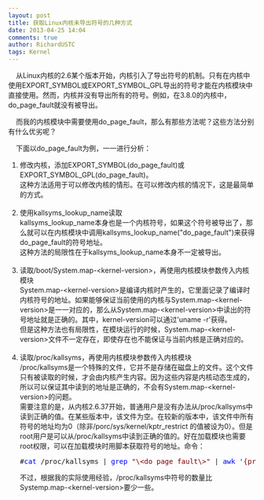 ```yaml
---
layout: post
title: 获取Linux内核未导出符号的几种方式
date: 2013-04-25 14:04
comments: true
author: RichardUSTC
tags: Kernel
---
```

<p>&nbsp; &nbsp; 从Linux内核的2.6某个版本开始，内核引入了导出符号的机制。只有在内核中使用EXPORT_SYMBOL或EXPORT_SYMBOL_GPL导出的符号才能在内核模块中直接使用。然而，内核并没有导出所有的符号。例如，在3.8.0的内核中，do_page_fault就没有被导出。</p>
<p>&nbsp; &nbsp; 而我的内核模块中需要使用do_page_fault，那么有那些方法呢？这些方法分别有什么优劣呢？</p>
<p>&nbsp; &nbsp; 下面以do_page_fault为例，一一进行分析：</p>
<ol>
<li>修改内核，添加EXPORT_SYMBOL(do_page_fault)或EXPORT_SYMBOL_GPL(do_page_fault)。<br />这种方法适用于可以修改内核的情形。在可以修改内核的情况下，这是最简单的方式。<br /><br /></li>
<li>使用kallsyms_lookup_name读取<br />kallsyms_lookup_name本身也是一个内核符号，如果这个符号被导出了，那么就可以在内核模块中调用kallsyms_lookup_name("do_page_fault")来获得do_page_fault的符号地址。<br />这种方法的局限性在于kallsyms_lookup_name本身不一定被导出。<br /><br /></li>
<li>读取/boot/System.map-&lt;kernel-version&gt;，再使用内核模块参数传入内核模块<br />System.map-&lt;kernel-version&gt;是编译内核时产生的，它里面记录了编译时内核符号的地址。如果能够保证当前使用的内核与System.map-&lt;kernel-version&gt;是一一对应的，那么从System.map-&lt;kernel-version&gt;中读出的符号地址就是正确的。其中，kernel-version可以通过'uname -r'获得。<br />但是这种方法也有局限性，在模块运行的时候，System.map-&lt;kernel-version&gt;文件不一定存在，即使存在也不能保证与当前内核是正确对应的。<br /><br /></li>
<li>读取/proc/kallsyms，再使用内核模块参数传入内核模块<br />/proc/kallsyms是一个特殊的文件，它并不是存储在磁盘上的文件。这个文件只有被读取的时候，才会由内核产生内容。因为这些内容是内核动态生成的，所以可以保证其中读到的地址是正确的，不会有System.map-&lt;kernel-version&gt;的问题。<br />需要注意的是，从内核2.6.37开始，普通用户是没有办法从/proc/kallsyms中读到正确的值。在某些版本中，该文件为空。在较新的版本中，该文件中所有符号的地址均为0（除非/porc/sys/kernel/kptr_restrict 的值被设为0）。但是root用户是可以从/proc/kallsyms中读到正确的值的。好在加载模块也需要root权限，可以在加载模块时用脚本获取符号的地址。命令：<br />
<div class="cnblogs_code">
<pre>#<span style="color: #0000ff;">cat</span> /proc/kallsyms | <span style="color: #0000ff;">grep</span> <span style="color: #800000;">"</span><span style="color: #800000;">\&lt;do_page_fault\&gt;</span><span style="color: #800000;">"</span> | <span style="color: #0000ff;">awk</span> '<span style="color: #800000;">{print $1}'</span><span style="color: #800000;"><br /></span></pre>
</div>
<p>不过，根据我的实际使用经验，/proc/kallsyms中符号的数量比Systemp.map-&lt;kernel-version&gt;要少一些。</p>
</li>
</ol>